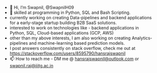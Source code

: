 - 👋 Hi, I’m Swapnil, @SwapnilH09
- 👀 skilled at programming in Python, SQL and Bash Scripting.
- currently working on creating Data-pipelines and backend applications for a early-stage startup building B2B SaaS solutions.
- interested to work on technologies like - backend applications in Python, SQL, Cloud-based applications (GCP, AWS)
- other than my above interests, I am also working on creating Analytics-pipelines and machine-learning based prediction models.
- I post answers consistently on stack overflow, check me out at https://stackoverflow.com/users/8595790/hansrajswapnil
- 📫 How to reach me - DM me @ hansrajswapnil@outlook.com or swapnil.raj@iiitg.ac.in

<!---
SwapnilH09/SwapnilH09 is a ✨ special ✨ repository because its `README.md` (this file) appears on your GitHub profile.
You can click the Preview link to take a look at your changes.
--->
